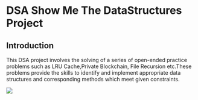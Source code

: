 # DSA Show Me The DataStructures Project

## Introduction
This  DSA project involves the solving  of  a series of open-ended practice problems such as LRU Cache,Private Blockchain, File Recursion etc.These problems provide the skills to identify and implement appropriate data structures and corresponding methods which meet given constraints.

<a href="ShowMeTheDataStructures"  >
<img src="https://user-images.githubusercontent.com/86887626/134783618-82f9f38c-3b91-4dab-80e5-f76188038e96.jpg"/>

